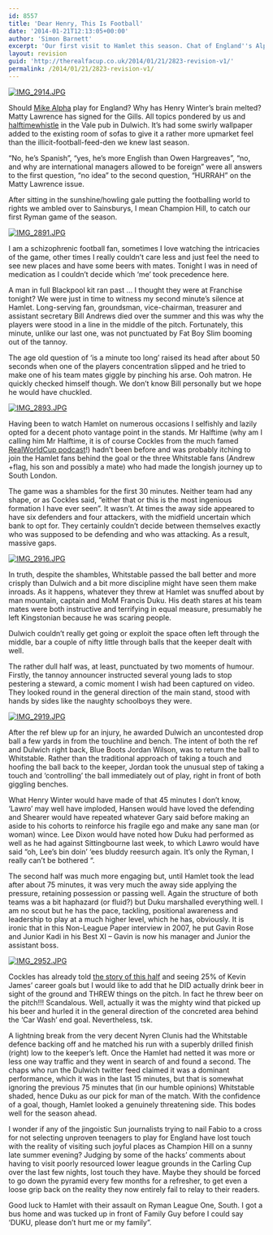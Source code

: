 ```yaml
---
id: 8557
title: 'Dear Henry, This Is Football'
date: '2014-01-21T12:13:05+00:00'
author: 'Simon Barnett'
excerpt: 'Our first visit to Hamlet this season. Chat of England''s Alpha midfielder, Duku, naughty kids, blue boots backpass, a minute''s silence, the prolific Kevin James and some other stuff.'
layout: revision
guid: 'http://therealfacup.co.uk/2014/01/21/2823-revision-v1/'
permalink: /2014/01/21/2823-revision-v1/
---
```


[![IMG_2914.JPG](http://lh3.ggpht.com/_3L4_Y2OBz2M/THRUE8cfzQI/AAAAAAAACZg/DSKrQNNgF3Q/IMG_2914.JPG?imgmax=200)](http://lh3.ggpht.com/_3L4_Y2OBz2M/THRUE8cfzQI/AAAAAAAACZg/DSKrQNNgF3Q/IMG_2914.JPG?imgmax=640)

Should [Mike Alpha](http://twitter.com/therealfacup/status/22086013081) play for England? Why has Henry Winter’s brain melted? Matty Lawrence has signed for the Gills. All topics pondered by us and [halftimewhistle](http://halftimewhistle.wordpress.com/) in the Vale pub in Dulwich. It’s had some swirly wallpaper added to the existing room of sofas to give it a rather more upmarket feel than the illicit-football-feed-den we knew last season.

“No, he’s Spanish”, “yes, he’s more English than Owen Hargreaves”, “no, and why are international managers allowed to be foreign” were all answers to the first question, “no idea” to the second question, “HURRAH” on the Matty Lawrence issue.

After sitting in the sunshine/howling gale putting the footballing world to rights we ambled over to Sainsburys, I mean Champion Hill, to catch our first Ryman game of the season.

[![IMG_2891.JPG](http://lh4.ggpht.com/_3L4_Y2OBz2M/THRUBYuyhxI/AAAAAAAACZU/GJWauHc08eo/IMG_2891.JPG?imgmax=200)](http://lh4.ggpht.com/_3L4_Y2OBz2M/THRUBYuyhxI/AAAAAAAACZU/GJWauHc08eo/IMG_2891.JPG?imgmax=640)

I am a schizophrenic football fan, sometimes I love watching the intricacies of the game, other times I really couldn’t care less and just feel the need to see new places and have some beers with mates. Tonight I was in need of medication as I couldn’t decide which ‘me’ took precedence here.

A man in full Blackpool kit ran past … I thought they were at Franchise tonight? We were just in time to witness my second minute’s silence at Hamlet. Long-serving fan, groundsman, vice-chairman, treasurer and assistant secretary Bill Andrews died over the summer and this was why the players were stood in a line in the middle of the pitch. Fortunately, this minute, unlike our last one, was not punctuated by Fat Boy Slim booming out of the tannoy.

The age old question of ‘is a minute too long’ raised its head after about 50 seconds when one of the players concentration slipped and he tried to make one of his team mates giggle by pinching his arse. Ooh matron. He quickly checked himself though. We don’t know Bill personally but we hope he would have chuckled.

[![IMG_2893.JPG](http://lh6.ggpht.com/_3L4_Y2OBz2M/THRUCgxbg3I/AAAAAAAACZY/42a1QNqzSRE/IMG_2893.JPG?imgmax=200)](http://lh6.ggpht.com/_3L4_Y2OBz2M/THRUCgxbg3I/AAAAAAAACZY/42a1QNqzSRE/IMG_2893.JPG?imgmax=640)

Having been to watch Hamlet on numerous occasions I selfishly and lazily opted for a decent photo vantage point in the stands. Mr Halftime (why am I calling him Mr Halftime, it is of course Cockles from the much famed [RealWorldCup podcast](http://itunes.apple.com/gb/podcast/the-real-world-cup/id376720582)!) hadn’t been before and was probably itching to join the Hamlet fans behind the goal or the three Whitstable fans (Andrew +flag, his son and possibly a mate) who had made the longish journey up to South London.

The game was a shambles for the first 30 minutes. Neither team had any shape, or as Cockles said, “either that or this is the most ingenious formation I have ever seen”. It wasn’t. At times the away side appeared to have six defenders and four attackers, with the midfield uncertain which bank to opt for. They certainly couldn’t decide between themselves exactly who was supposed to be defending and who was attacking. As a result, massive gaps.

[![IMG_2916.JPG](http://lh4.ggpht.com/_3L4_Y2OBz2M/THRUF0AQDfI/AAAAAAAACZk/-30xPMXngg4/IMG_2916.JPG?imgmax=200)](http://lh4.ggpht.com/_3L4_Y2OBz2M/THRUF0AQDfI/AAAAAAAACZk/-30xPMXngg4/IMG_2916.JPG?imgmax=640)

In truth, despite the shambles, Whitstable passed the ball better and more crisply than Dulwich and a bit more discipline might have seen them make inroads. As it happens, whatever they threw at Hamlet was snuffed about by man mountain, captain and MoM Francis Duku. His death stares at his team mates were both instructive and terrifying in equal measure, presumably he left Kingstonian because he was scaring people.

Dulwich couldn’t really get going or exploit the space often left through the middle, bar a couple of nifty little through balls that the keeper dealt with well.

The rather dull half was, at least, punctuated by two moments of humour. Firstly, the tannoy announcer instructed several young lads to stop pestering a steward, a comic moment I wish had been captured on video. They looked round in the general direction of the main stand, stood with hands by sides like the naughty schoolboys they were.

[![IMG_2919.JPG](http://lh4.ggpht.com/_3L4_Y2OBz2M/THRXSUJKFOI/AAAAAAAACZw/DqR_Y5P9izQ/IMG_2919.JPG?imgmax=200)](http://lh4.ggpht.com/_3L4_Y2OBz2M/THRXSUJKFOI/AAAAAAAACZw/DqR_Y5P9izQ/IMG_2919.JPG?imgmax=640)

After the ref blew up for an injury, he awarded Dulwich an uncontested drop ball a few yards in from the touchline and bench. The intent of both the ref and Dulwich right back, Blue Boots Jordan Wilson, was to return the ball to Whitstable. Rather than the traditional approach of taking a touch and hoofing the ball back to the keeper, Jordan took the unusual step of taking a touch and ‘controlling’ the ball immediately out of play, right in front of both giggling benches.

What Henry Winter would have made of that 45 minutes I don’t know, ‘Lawro’ may well have imploded, Hansen would have loved the defending and Shearer would have repeated whatever Gary said before making an aside to his cohorts to reinforce his fragile ego and make any sane man (or woman) wince. Lee Dixon would have noted how Duku had performed as well as he had against Sittingbourne last week, to which Lawro would have said “oh, Lee’s bin doin’ ‘ees bluddy reesurch again. It’s only the Ryman, I really can’t be bothered “.

The second half was much more engaging but, until Hamlet took the lead after about 75 minutes, it was very much the away side applying the pressure, retaining possession or passing well. Again the structure of both teams was a bit haphazard (or fluid?) but Duku marshalled everything well. I am no scout but he has the pace, tackling, positional awareness and leadership to play at a much higher level, which he has, obviously. It is ironic that in this Non-League Paper interview in 2007, he put Gavin Rose and Junior Kadi in his Best XI – Gavin is now his manager and Junior the assistant boss.

[![IMG_2952.JPG](http://lh5.ggpht.com/_3L4_Y2OBz2M/THRXW4fZZiI/AAAAAAAACaA/y7AsbHeK-ag/IMG_2952.JPG?imgmax=200)](http://lh5.ggpht.com/_3L4_Y2OBz2M/THRXW4fZZiI/AAAAAAAACaA/y7AsbHeK-ag/IMG_2952.JPG?imgmax=640)

Cockles has already told [the story of this half](http://halftimewhistle.wordpress.com/2010/08/25/spiders-swearing-and-beer/) and seeing 25% of Kevin James’ career goals but I would like to add that he DID actually drink beer in sight of the ground and THREW things on the pitch. In fact he threw beer on the pitch!!! Scandalous. Well, actually it was the mighty wind that picked up his beer and hurled it in the general direction of the concreted area behind the ‘Car Wash’ end goal. Nevertheless, tsk.

A lightning break from the very decent Nyren Clunis had the Whitstable defence backing off and he matched his run with a superbly drilled finish (right) low to the keeper’s left. Once the Hamlet had netted it was more or less one way traffic and they went in search of and found a second. The chaps who run the Dulwich twitter feed claimed it was a dominant performance, which it was in the last 15 minutes, but that is somewhat ignoring the previous 75 minutes that (in our humble opinions) Whitstable shaded, hence Duku as our pick for man of the match. With the confidence of a goal, though, Hamlet looked a genuinely threatening side. This bodes well for the season ahead.

I wonder if any of the jingoistic Sun journalists trying to nail Fabio to a cross for not selecting unproven teenagers to play for England have lost touch with the reality of visiting such joyful places as Champion Hill on a sunny late summer evening? Judging by some of the hacks’ comments about having to visit poorly resourced lower league grounds in the Carling Cup over the last few nights, lost touch they have. Maybe they should be forced to go down the pyramid every few months for a refresher, to get even a loose grip back on the reality they now entirely fail to relay to their readers.

Good luck to Hamlet with their assault on Ryman League One, South. I got a bus home and was tucked up in front of Family Guy before I could say ‘DUKU, please don’t hurt me or my family”.